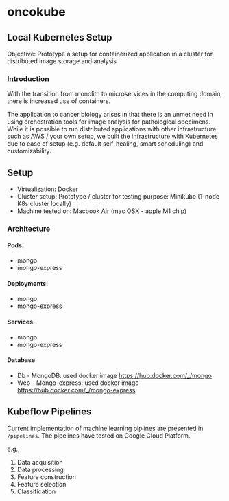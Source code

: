 # oncokube

## Local Kubernetes Setup

Objective: Prototype a setup for containerized application in a cluster for distributed image storage and analysis

### Introduction
With the transition from monolith to microservices in the computing domain, there is increased use of containers. 

The application to cancer biology arises in that there is an unmet need in using orchestration tools for image analysis for pathological specimens. 
While it is possible to run distributed applications with other infrastructure such as AWS / your own setup, we built the infrastructure with Kubernetes due to ease of setup (e.g. default self-healing, smart scheduling) and customizability.

## Setup

* Virtualization: Docker
* Cluster setup: Prototype / cluster for testing purpose: Minikube (1-node K8s cluster locally)
* Machine tested on: Macbook Air (mac OSX - apple M1 chip)

### Architecture

#### Pods: 
- mongo
- mongo-express 

#### Deployments: 
- mongo
- mongo-express 

#### Services:
- mongo
- mongo-express 


#### Database

* Db - MongoDB: used docker image https://hub.docker.com/_/mongo
* Web - Mongo-express: used docker image https://hub.docker.com/_/mongo-express


## Kubeflow Pipelines

Current implementation of machine learning piplines are presented in `/pipelines`. The pipelines have tested on Google Cloud Platform. 

e.g., 

1. Data acquisition
2. Data processing
3. Feature construction
4. Feature selection
5. Classification
